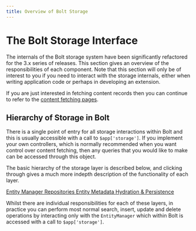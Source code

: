 ```yaml
---
title: Overview of Bolt Storage
---
```

The Bolt Storage Interface
==========================

The internals of the Bolt storage system have been significantly refactored for
the 3.x series of releases. This section gives an overview of the
responsibilities of each component. Note that this section will only be of
interest to you if you need to interact with the storage internals, either when
writing application code or perhaps in developing an extension.

If you are just interested in fetching content records then you can continue to
refer to the <a href="../../templating/content-fetching">content fetching pages</a>.

Hierarchy of Storage in Bolt
----------------------------

There is a single point of entry for all storage interactions within Bolt and
this is usually accessible with a call to `$app['storage']`. If you implement
your own controllers, which is normally recommended when you want control over
content fetching, then any queries that you would like to make can be accessed
through this object.

The basic hierarchy of the storage layer is described below, and clicking
through gives a much more indepth description of the functionality of each
layer.

<a class="button large expand docsintro layer" href="./entity-manager">
Entity Manager
</a>

<a class="button large expand docsintro layer" href="./repositories">
Repositories
</a>

<a class="button large expand docsintro layer" href="./entities">
Entity
</a>

<a class="button large expand docsintro layer" href="./entity-metadata">
Metadata
</a>

<a class="button large expand docsintro layer" href="./entity-transforms">
Hydration & Persistence
</a>

Whilst there are individual responsibilities for each of these layers, in
practice you can perform most normal search, insert, update and delete
operations by interacting only with the `EntityManager` which within Bolt is
accessed with a call to `$app['storage']`.
